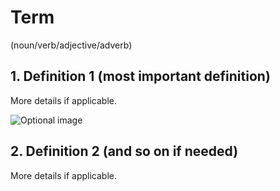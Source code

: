 # Term
(noun/verb/adjective/adverb)

## 1. Definition 1 (most important definition)

More details if applicable.

![Optional image](images/image.png)

## 2. Definition 2 (and so on if needed)

More details if applicable.
